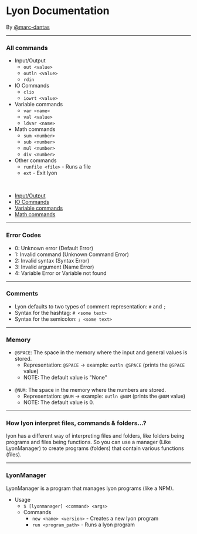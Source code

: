 # Lyon Documentation
By [@marc-dantas](https://gitub.com/marc-dantas)

<hr>

### All commands
- Input/Output
    + `out <value>`
    + `outln <value>`
    + `rdin`
- IO Commands
    + `clio`
    + `iowrt <value>`
- Variable commands
    + `var <name>`
    + `val <value>`
    + `ldvar <name>`
- Math commands
    + `sum <number>`
    + `sub <number>`
    + `mul <number>`
    + `div <number>`
- Other commands
    + `runfile <file>` - Runs a file
    + `ext` - Exit lyon

<br>

- [Input/Output](./input-output.md)
- [IO Commands](./io-commands.md)
- [Variable commands](./variable-commands.md)
- [Math commands](./math-commands.md)

<hr>

### Error Codes
- 0: Unknown error (Default Error)
- 1: Invalid command (Unknown Command Error)
- 2: Invalid syntax (Syntax Error)
- 3: Invalid argument (Name Error)
- 4: Variable Error or Variable not found

<hr>

### Comments
- Lyon defaults to two types of comment representation: `#` and `;`
- Syntax for the hashtag: `# <some text>`
- Syntax for the semicolon: `; <some text>`

<hr>

### Memory
- `@SPACE`: The space in the memory where the input and general values is stored.
    + Representation: `@SPACE` -> example: `outln @SPACE` (prints the `@SPACE` value)
    + NOTE: The default value is "None"
<br><br>
- `@NUM`: The space in the memory where the numbers are stored.
    + Representation: `@NUM` -> example: `outln @NUM` (prints the `@NUM` value)
    + NOTE: The default value is 0.

<hr>

### How lyon interpret files, commands & folders...?
lyon has a different way of interpreting files and folders, like folders being programs and files being functions. So you can use a manager (Like LyonManager) to create programs (folders) that contain various functions (files).

<hr>

### LyonManager
LyonManager is a program that manages lyon programs (like a NPM).
- Usage
    + `$ [lyonmanager] <command> <args>`
    + Commands
        + `new <name> <version>` - Creates a new lyon program
        + `run <program_path>` - Runs a lyon program